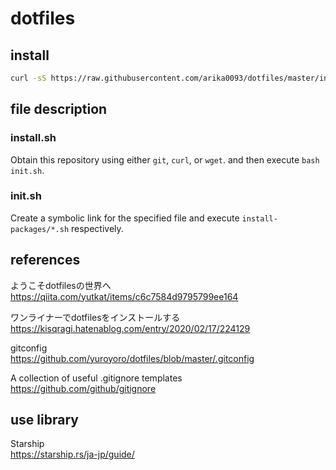 # dotfiles

## install
```sh
curl -sS https://raw.githubusercontent.com/arika0093/dotfiles/master/install.sh | bash
```

## file description
### install.sh
Obtain this repository using either `git`, `curl`, or `wget`.
and then execute `bash init.sh`.

### init.sh
Create a symbolic link for the specified file and execute `install-packages/*.sh` respectively.


## references
ようこそdotfilesの世界へ  
https://qiita.com/yutkat/items/c6c7584d9795799ee164

ワンライナーでdotfilesをインストールする  
https://kisqragi.hatenablog.com/entry/2020/02/17/224129

gitconfig  
https://github.com/yuroyoro/dotfiles/blob/master/.gitconfig

A collection of useful .gitignore templates  
https://github.com/github/gitignore

## use library
Starship  
https://starship.rs/ja-jp/guide/
